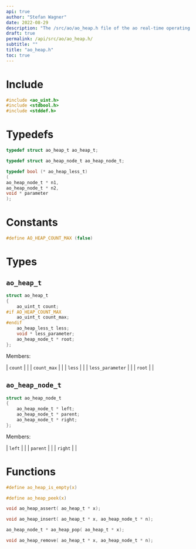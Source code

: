 ```yaml
---
api: true
author: "Stefan Wagner"
date: 2022-08-29
description: "The /src/ao/ao_heap.h file of the ao real-time operating system."
draft: true
permalink: /api/src/ao/ao_heap.h/
subtitle: ""
title: "ao_heap.h"
toc: true
---
```


# Include

```c
#include <ao_uint.h>
#include <stdbool.h>
#include <stddef.h>
```

# Typedefs

```c
typedef struct ao_heap_t ao_heap_t;
```

```c
typedef struct ao_heap_node_t ao_heap_node_t;
```

```c
typedef bool (* ao_heap_less_t)
(
ao_heap_node_t * n1,
ao_heap_node_t * n2,
void * parameter
);
```

# Constants

```c
#define AO_HEAP_COUNT_MAX (false)
```

# Types

## `ao_heap_t`

```c
struct ao_heap_t
{
    ao_uint_t count;
#if AO_HEAP_COUNT_MAX
    ao_uint_t count_max;
#endif
    ao_heap_less_t less;
    void * less_parameter;
    ao_heap_node_t * root;
};
```

Members:

| `count` | |
| `count_max` | |
| `less` | |
| `less_parameter` | |
| `root` | |

## `ao_heap_node_t`

```c
struct ao_heap_node_t
{
    ao_heap_node_t * left;
    ao_heap_node_t * parent;
    ao_heap_node_t * right;
};
```

Members:

| `left` | |
| `parent` | |
| `right` | |

# Functions

```c
#define ao_heap_is_empty(x)
```

```c
#define ao_heap_peek(x)
```

```c
void ao_heap_assert( ao_heap_t * x);
```

```c
void ao_heap_insert( ao_heap_t * x, ao_heap_node_t * n);
```

```c
ao_heap_node_t * ao_heap_pop( ao_heap_t * x);
```

```c
void ao_heap_remove( ao_heap_t * x, ao_heap_node_t * n);
```

